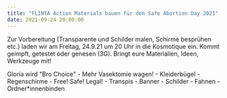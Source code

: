 ```yaml
---
title: "FLINTA Action Materials bauen für den Safe Abortion Day 2021"
date: 2021-09-24 20:00:00
---
```


Zur Vorbereitung (Transparente und Schilder malen, Schirme besprühen etc.) laden wir am Freitag, 24.9.21 um 20 Uhr in die Kosmotique ein. Kommt geimpft, getestet oder genesen (3G).
Bringt eure Materialien, Ideen, Werkzeuge mit!

Gloria wird "Bro Choice" - Mehr Vasektomie wagen! - Kleiderbügel - Regenschirme - Free! Safe! Legal! - Transpis - Banner - Schilder - Fahnen - Ordner\*innenbinden
